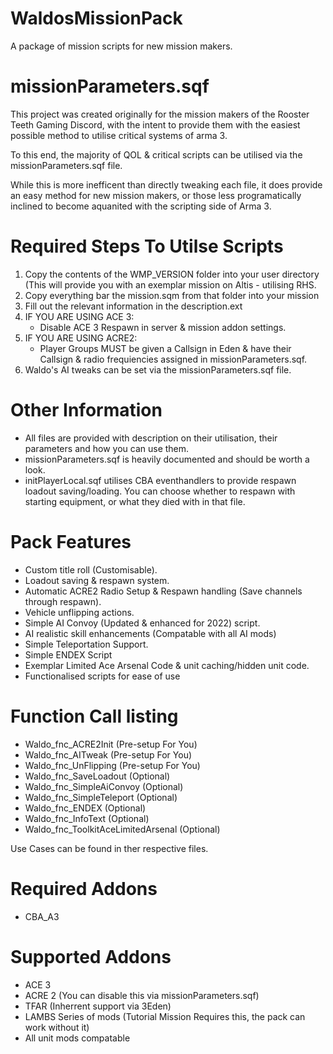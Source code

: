 # WaldosMissionPack
A package of mission scripts for new mission makers.

# missionParameters.sqf

This project was created originally for the mission makers of the Rooster Teeth Gaming Discord, with the intent to provide them with the easiest possible method 
to utilise critical systems of arma 3.

To this end, the majority of QOL & critical scripts can be utilised via the missionParameters.sqf file.

While this is more inefficent than directly tweaking each file, it does provide an easy method for new mission makers, or those less programatically inclined
to become aquanited with the scripting side of Arma 3.

# Required Steps To Utilse Scripts
1. Copy the contents of the WMP_VERSION folder into your user directory (This will provide you with an exemplar mission on Altis - utilising RHS.
2. Copy everything bar the mission.sqm from that folder into your mission
3. Fill out the relevant information in the description.ext
4. IF YOU ARE USING ACE 3:
   - Disable ACE 3 Respawn in server & mission addon settings.
5. IF YOU ARE USING ACRE2:
   - Player Groups MUST be given a Callsign in Eden & have their Callsign & radio frequiencies assigned in missionParameters.sqf.
6. Waldo's AI tweaks can be set via the missionParameters.sqf file.

# Other Information
- All files are provided with description on their utilisation, their parameters and how you can use them.
- missionParameters.sqf is heavily documented and should be worth a look.
- initPlayerLocal.sqf utilises CBA eventhandlers to provide respawn loadout saving/loading. You can choose whether to respawn with starting equipment, or what they died with in that file.

# Pack Features
- Custom title roll (Customisable).
- Loadout saving & respawn system.
- Automatic ACRE2 Radio Setup & Respawn handling (Save channels through respawn).
- Vehicle unflipping actions.
- Simple AI Convoy (Updated & enhanced for 2022) script.
- AI realistic skill enhancements (Compatable with all AI mods)
- Simple Teleportation Support.
- Simple ENDEX Script
- Exemplar Limited Ace Arsenal Code & unit caching/hidden unit code.
- Functionalised scripts for ease of use

# Function Call listing
- Waldo_fnc_ACRE2Init  (Pre-setup For You)
- Waldo_fnc_AITweak  (Pre-setup For You)
- Waldo_fnc_UnFlipping (Pre-setup For You)
- Waldo_fnc_SaveLoadout (Optional)
- Waldo_fnc_SimpleAiConvoy (Optional)
- Waldo_fnc_SimpleTeleport (Optional)
- Waldo_fnc_ENDEX (Optional)
- Waldo_fnc_InfoText (Optional)
- Waldo_fnc_ToolkitAceLimitedArsenal (Optional)

Use Cases can be found in ther respective files.

# Required Addons
- CBA_A3

# Supported Addons
- ACE 3
- ACRE 2 (You can disable this via missionParameters.sqf)
- TFAR (Inherrent support via 3Eden)
- LAMBS Series of mods (Tutorial Mission Requires this, the pack can work without it)
- All unit mods compatable

